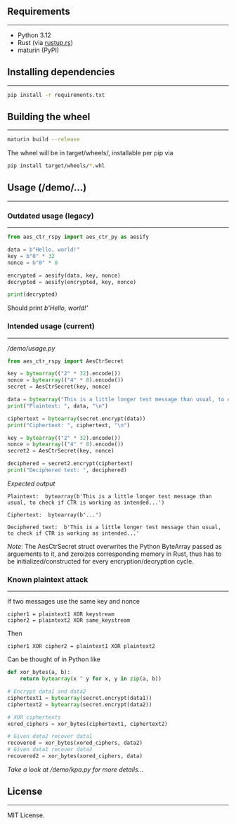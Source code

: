 ## Requirements
---
- Python 3.12
- Rust (via [rustup.rs](https://rustup.rs))
- maturin (PyPI)

## Installing dependencies
---
```bash
pip install -r requirements.txt
```

## Building the wheel
---
```bash
maturin build --release
```
The wheel will be in target/wheels/, installable per pip via 
```bash
pip install target/wheels/*.whl
```

## Usage (/demo/...)
---
### Outdated usage (legacy)
---
```python
from aes_ctr_rspy import aes_ctr_py as aesify

data = b"Hello, world!"
key = b"0" * 32 
nonce = b"0" * 8 

encrypted = aesify(data, key, nonce)
decrypted = aesify(encrypted, key, nonce)

print(decrypted)
```
Should print *b'Hello, world!'* 

### Intended usage (current)
---
*/demo/usage.py*
```python
from aes_ctr_rspy import AesCtrSecret

key = bytearray(("2" * 32).encode())
nonce = bytearray(("4" * 8).encode())
secret = AesCtrSecret(key, nonce)

data = bytearray("This is a little longer test message than usual, to check if CTR is working as intended...".encode())
print("Plaintext: ", data, "\n")

ciphertext = bytearray(secret.encrypt(data))
print("Ciphertext: ", ciphertext, "\n")

key = bytearray(("2" * 32).encode())
nonce = bytearray(("4" * 8).encode())
secret2 = AesCtrSecret(key, nonce)

deciphered = secret2.encrypt(ciphertext)
print("Deciphered text: ", deciphered)
```

*Expected output*
```plaintext
Plaintext:  bytearray(b'This is a little longer test message than usual, to check if CTR is working as intended...') 

Ciphertext:  bytearray(b'...') 

Deciphered text:  b'This is a little longer test message than usual, to check if CTR is working as intended...'
```

*Note*: The AesCtrSecret struct overwrites the Python ByteArray passed as arguements to it, and zeroizes corresponding memory in Rust, thus has to be initialized/constructed for every encryption/decryption cycle.

### Known plaintext attack
---
If two messages use the same key and nonce
```plaintext
cipher1 = plaintext1 XOR keystream
cipher2 = plaintext2 XOR same_keystream
```

Then
```plaintext
cipher1 XOR cipher2 = plaintext1 XOR plaintext2
```

Can be thought of in Python like
```python
def xor_bytes(a, b):
    return bytearray(x ^ y for x, y in zip(a, b))

# Encrypt data1 and data2
ciphertext1 = bytearray(secret.encrypt(data1))
ciphertext2 = bytearray(secret.encrypt(data2))

# XOR ciphertexts
xored_ciphers = xor_bytes(ciphertext1, ciphertext2)

# Given data2 recover data1
recovered = xor_bytes(xored_ciphers, data2)
# Given data1 recover data2
recovered2 = xor_bytes(xored_ciphers, data)
```

*Take a look at /demo/kpa.py for more details...*

## License
---
MIT License.
